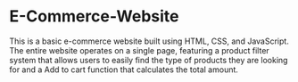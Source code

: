 # E-Commerce-Website
This is a basic e-commerce website built using HTML, CSS, and JavaScript. The entire website operates on a single page, featuring a product filter system that allows users to easily find the type of products they are looking for and a Add to cart function that calculates the total amount.
